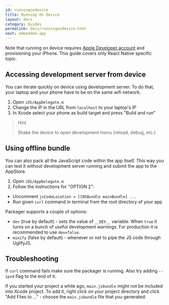 ```yaml
---
id: runningondevice
title: Running On Device
layout: docs
category: Guides
permalink: docs/runningondevice.html
next: embedded-app
---
```


Note that running on device requires [Apple Developer account](https://developer.apple.com/register/index.action) and provisioning your iPhone. This guide covers only React Native specific topic.

## Accessing development server from device

You can iterate quickly on device using development server. To do that, your laptop and your phone have to be on the same wifi network.

1. Open `iOS/AppDelegate.m`
2. Change the IP in the URL from `localhost` to your laptop's IP
3. In Xcode select your phone as build target and press "Build and run"

> Hint
>
> Shake the device to open development menu (reload, debug, etc.)

## Using offline bundle

You can also pack all the JavaScript code within the app itself. This way you can test it without development server running and submit the app to the AppStore.

1. Open `iOS/AppDelegate.m`
2. Follow the instructions for "OPTION 2":
  * Uncomment `jsCodeLocation = [[NSBundle mainBundle] ...`
  * Run given `curl` command in terminal from the root directory of your app

Packager supports a couple of options:

* `dev` (true by default) - sets the value of `__DEV__` variable. When `true` it turns on a bunch of useful development warnings. For production it is recommended to use `dev=false`.
* `minify` (false by default) - whenever or not to pipe the JS code through UglifyJS.

## Troubleshooting

If `curl` command fails make sure the packager is running. Also try adding `--ipv4` flag to the end of it.

If you started your project a while ago, `main.jsbundle` might not be included into Xcode project. To add it, right click on your project directory and click "Add Files to ..." - choose the `main.jsbundle` file that you generated.
